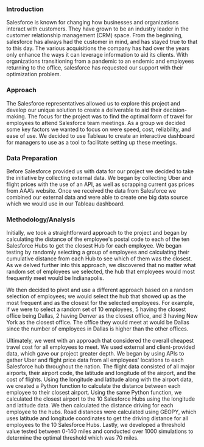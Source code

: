 ### Introduction
Salesforce is known for changing how businesses and organizations interact with customers. They have grown to be an industry leader in the customer relationship management (CRM) space. From the beginning, salesforce has always had the customer in mind, and has stayed true to that to this day. The various acquisitions the company has had over the years only enhance the ways it can leverage information to aid its clients. With organizations transitioning from a pandemic to an endemic and employees returning to the office, salesforce has requested our support with their optimization problem.

### Approach
The Salesforce representatives allowed us to explore this project and develop our unique solution to create a deliverable to aid their decision-making. The focus for the project was to find the optimal form of travel for employees to attend Salesforce team meetings. As a group we decided some key factors we wanted to focus on were speed, cost, reliability, and ease of use. We decided to use Tableau to create an interactive dashboard for managers to use as a tool to facilitate setting up these meetings.

### Data Preparation
Before Salesforce provided us with data for our project we decided to take the initiative by collecting external data. We began by collecting Uber and flight prices with the use of an API, as well as scrapping current gas prices from AAA’s website. Once we received the data from Salesforce we combined our external data and were able to create one big data source which we would use in our Tableau dashboard.

### Methodology/Analysis
Initially, we took a straightforward approach to the project and began by calculating the distance of the employee's postal code to each of the ten Salesforce Hubs to get the closest Hub for each employee. We began testing by randomly selecting a group of employees and calculating their cumulative distance from each Hub to see which of them was the closest. As we delved further into this approach, we discovered that no matter what random set of employees we selected, the hub that employees would most frequently meet would be Indianapolis.

We then decided to pivot and use a different approach based on a random selection of employees; we would select the hub that showed up as the most frequent and as the closest for the selected employees. For example, if we were to select a random set of 10 employees, 5 having the closest office being Dallas, 2 having Denver as the closest office, and 3 having New York as the closest office. The office they would meet at would be Dallas since the number of employees in Dallas is higher than the other offices.

Ultimately, we went with an approach that considered the overall cheapest travel cost for all employees to meet. We used external and client-provided data, which gave our project greater depth. We began by using APIs to gather Uber and flight price data from all employees' locations to each Salesforce hub throughout the nation. The flight data consisted of all major airports, their airport code, the latitude and longitude of the airport, and the cost of flights. Using the longitude and latitude along with the airport data, we created a Python function to calculate the distance between each employee to their closest airport. Using the same Python function, we calculated the closest airport to the 10 Salesforce Hubs using the longitude and latitude data. We then calculated the distance driving for each employee to the hubs. Road distances were calculated using GEOPY, which uses latitude and longitude coordinates to get the driving distance for all employees to the 10 Salesforce Hubs. Lastly, we developed a threshold value tested between 0-140 miles and conducted over 1000 simulations to determine the optimal threshold which was 70 miles.
